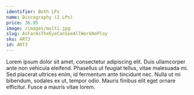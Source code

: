 ```yaml
---
identifier: Both LPs
name: Discography (2 LPs)
price: 36.95
image: /images/multi.jpg
slug: AsFarAsTheEyeCanSeeAllWorkNoPlay
sku: ART3
id: ART3
---
```

Lorem ipsum dolor sit amet, consectetur adipiscing elit. Duis ullamcorper ante non vehicula eleifend.
Phasellus ut feugiat tellus, vitae malesuada mi. Sed placerat ultrices enim, id fermentum ante tincidunt nec.
Nulla ut mi bibendum, sodales ex ut, tempor odio. Mauris finibus elit eget ornare efficitur. Fusce a mauris vitae lorem.
